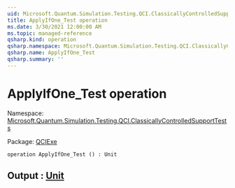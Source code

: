 ```yaml
---
uid: Microsoft.Quantum.Simulation.Testing.QCI.ClassicallyControlledSupportTests.ApplyIfOne_Test
title: ApplyIfOne_Test operation
ms.date: 3/30/2021 12:00:00 AM
ms.topic: managed-reference
qsharp.kind: operation
qsharp.namespace: Microsoft.Quantum.Simulation.Testing.QCI.ClassicallyControlledSupportTests
qsharp.name: ApplyIfOne_Test
qsharp.summary: ''
---
```


# ApplyIfOne_Test operation

Namespace: [Microsoft.Quantum.Simulation.Testing.QCI.ClassicallyControlledSupportTests](xref:Microsoft.Quantum.Simulation.Testing.QCI.ClassicallyControlledSupportTests)

Package: [QCIExe](https://nuget.org/packages/QCIExe)




```qsharp
operation ApplyIfOne_Test () : Unit
```


## Output : [Unit](xref:microsoft.quantum.lang-ref.unit)

